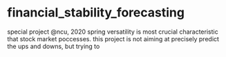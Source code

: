 # financial_stability_forecasting
special project @ncu, 2020 spring
versatility is most crucial characteristic that stock market poccesses. this project is not aiming at precisely predict the ups and downs, but trying to 
